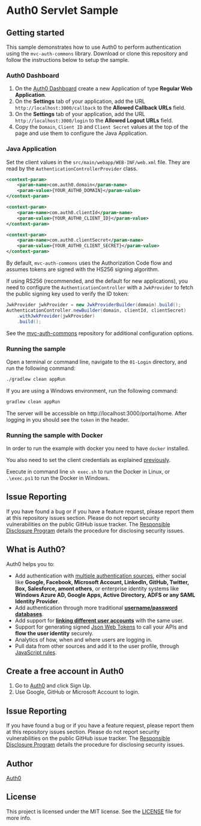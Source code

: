 
# Auth0 Servlet Sample

## Getting started

This sample demonstrates how to use Auth0 to perform authentication using the `mvc-auth-commons` library. Download or clone this repository and follow the instructions below to setup the sample.

### Auth0 Dashboard
1. On the [Auth0 Dashboard](https://manage.auth0.com/#/clients) create a new Application of type **Regular Web Application**.
1. On the **Settings** tab of your application, add the URL `http://localhost:3000/callback` to the **Allowed Callback URLs** field.
1. On the **Settings** tab of your application, add the URL `http://localhost:3000/login` to the **Allowed Logout URLs** field.
1. Copy the `Domain`, `Client ID` and `Client Secret` values at the top of the page and use them to configure the Java Application.


### Java Application
Set the client values in the `src/main/webapp/WEB-INF/web.xml` file. They are read by the `AuthenticationControllerProvider` class.

```xml
<context-param>
    <param-name>com.auth0.domain</param-name>
    <param-value>{YOUR_AUTH0_DOMAIN}</param-value>
</context-param>

<context-param>
    <param-name>com.auth0.clientId</param-name>
    <param-value>{YOUR_AUTH0_CLIENT_ID}</param-value>
</context-param>

<context-param>
    <param-name>com.auth0.clientSecret</param-name>
    <param-value>{YOUR_AUTH0_CLIENT_SECRET}</param-value>
</context-param>
```

By default, `mvc-auth-commons` uses the Authorization Code flow and assumes tokens are signed with the HS256 signing algorithm.

If using RS256 (recommended, and the default for new applications), you need to configure the `AuthenticationController` with a `JwkProvider` to fetch the public signing key used to verify the ID token:

```java
JwkProvider jwkProvider = new JwkProviderBuilder(domain).build();
AuthenticationController.newBuilder(domain, clientId, clientSecret)
    .withJwkProvider(jwkProvider)
    .build();
```

See the [mvc-auth-commons](https://github.com/auth0/auth0-java-mvc-common) repository for additional configuration options.

### Running the sample

Open a terminal or command line, navigate to the `01-Login` directory, and run the following command:

```bash
./gradlew clean appRun
```

If you are using a Windows environment, run the following command:

```bash
gradlew clean appRun
```

The server will be accessible on http://localhost:3000/portal/home. After logging in you should see the `token` in the header.

### Running the sample with Docker

In order to run the example with docker you need to have `docker` installed.

You also need to set the client credentials as explained [previously](#java-application).

Execute in command line `sh exec.sh` to run the Docker in Linux, or `.\exec.ps1` to run the Docker in Windows.

## Issue Reporting

If you have found a bug or if you have a feature request, please report them at this repository issues section. Please do not report security vulnerabilities on the public GitHub issue tracker. The [Responsible Disclosure Program](https://auth0.com/whitehat) details the procedure for disclosing security issues.

## What is Auth0?

Auth0 helps you to:

* Add authentication with [multiple authentication sources](https://docs.auth0.com/identityproviders), either social like **Google, Facebook, Microsoft Account, LinkedIn, GitHub, Twitter, Box, Salesforce, amont others**, or enterprise identity systems like **Windows Azure AD, Google Apps, Active Directory, ADFS or any SAML Identity Provider**.
* Add authentication through more traditional **[username/password databases](https://docs.auth0.com/mysql-connection-tutorial)**.
* Add support for **[linking different user accounts](https://docs.auth0.com/link-accounts)** with the same user.
* Support for generating signed [Json Web Tokens](https://docs.auth0.com/jwt) to call your APIs and **flow the user identity** securely.
* Analytics of how, when and where users are logging in.
* Pull data from other sources and add it to the user profile, through [JavaScript rules](https://docs.auth0.com/rules).

## Create a free account in Auth0

1. Go to [Auth0](https://auth0.com) and click Sign Up.
2. Use Google, GitHub or Microsoft Account to login.

## Issue Reporting

If you have found a bug or if you have a feature request, please report them at this repository issues section. Please do not report security vulnerabilities on the public GitHub issue tracker. The [Responsible Disclosure Program](https://auth0.com/whitehat) details the procedure for disclosing security issues.

## Author

[Auth0](https://auth0.com)

## License

This project is licensed under the MIT license. See the [LICENSE](LICENSE.txt) file for more info.

